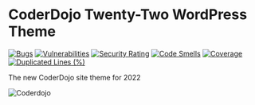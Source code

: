 # CoderDojo Twenty-Two WordPress Theme
[![Bugs](https://sonarcloud.io/api/project_badges/measure?project=kinsaledojo_coderdojotwentytwo&metric=bugs)](https://sonarcloud.io/summary/new_code?id=kinsaledojo_coderdojotwentytwo)
[![Vulnerabilities](https://sonarcloud.io/api/project_badges/measure?project=kinsaledojo_coderdojotwentytwo&metric=vulnerabilities)](https://sonarcloud.io/summary/new_code?id=kinsaledojo_coderdojotwentytwo)
[![Security Rating](https://sonarcloud.io/api/project_badges/measure?project=kinsaledojo_coderdojotwentytwo&metric=security_rating)](https://sonarcloud.io/summary/new_code?id=kinsaledojo_coderdojotwentytwo)
[![Code Smells](https://sonarcloud.io/api/project_badges/measure?project=kinsaledojo_coderdojotwentytwo&metric=code_smells)](https://sonarcloud.io/summary/new_code?id=kinsaledojo_coderdojotwentytwo)
[![Coverage](https://sonarcloud.io/api/project_badges/measure?project=kinsaledojo_coderdojotwentytwo&metric=coverage)](https://sonarcloud.io/summary/new_code?id=kinsaledojo_coderdojotwentytwo)
[![Duplicated Lines (%)](https://sonarcloud.io/api/project_badges/measure?project=kinsaledojo_coderdojotwentytwo&metric=duplicated_lines_density)](https://sonarcloud.io/summary/new_code?id=kinsaledojo_coderdojotwentytwo)

The new CoderDojo site theme for 2022

![Coderdojo](https://github.com/kinsaledojo/coderdojotwentytwo/wiki/images/coderdojo.png)
